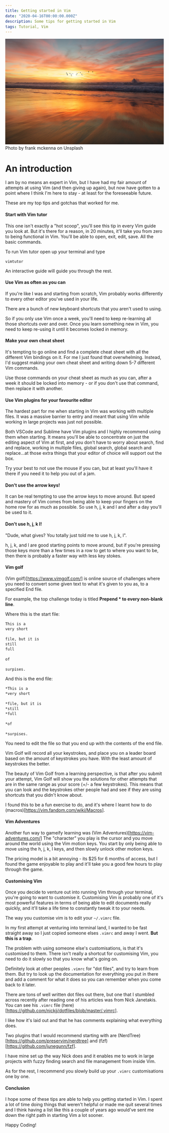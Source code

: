 ```yaml
---
title: Getting started in Vim
date: "2020-04-16T00:00:00.000Z"
description: Some tips for getting started in Vim
tags: Tutorial, Vim
---
```


![sunrise](./frank-mckenna-4V8JxijgZ_c-unsplash.jpg)
Photo by frank mckenna on Unsplash

# An introduction

<!--
looking at other peoples .vimrc
(but not copying them)
-->

I am by no means an expert in Vim, but I have had my fair amount of attempts at
using Vim (and then giving up again), but now have gotten to a point where I think
I'm here to stay - at least for the foreseeable future.

These are my top tips and gotchas that worked for me.

#### Start with Vim tutor

This one isn't exactly a "hot scoop", you'll see this tip in every Vim guide you
look at. But it's there for a reason, in 20 minutes, it'll take you from zero to
being functional in Vim. You'll be able to open, exit, edit, save. All the basic
commands.

To run Vim tutor open up your terminal and type
```
vimtutor
```
An interactive guide will guide you through the rest.

#### Use Vim as often as you can

If you're like I was and starting from scratch, Vim probably works differently
to every other editor you've used in your life.

There are a bunch of new keyboard shortcuts that you aren't used to using.

So if you only use Vim once a week, you'll need to keep re-learning all those
shortcuts over and over. Once you learn something new in Vim, you need to keep
re-using it until it becomes locked in memory.

#### Make your own cheat sheet

It's tempting to go online and find a complete cheat sheet with all the different
Vim bindings on it. For me I just found that overwhelming. Instead, I'd suggest
making your own cheat sheet and writing down 5-7 different Vim commands.

Use those commands on your cheat sheet as much as you can, after a week it should
be locked into memory - or if you don't use that command, then replace it with
another.

#### Use Vim plugins for your favourite editor

The hardest part for me when starting in Vim was working with multiple files.
It was a massive barrier to entry and meant that using Vim while working in large
projects was just not possible.

Both VSCode and Sublime have Vim plugins and I highly recommend using them when
starting. It means you'll be able to concentrate on just the editing aspect of Vim
at first, and you don't have to worry about search, find and replace, working in
multiple files, global search, global search and replace...at those extra things
that your editor of choice will support out the box.

Try your best to not use the mouse if you can, but at least you'll have it there
if you need it to help you out of a jam.

#### Don't use the arrow keys!

It can be real tempting to use the arrow keys to move around. But speed and mastery
of Vim comes from being able to keep your fingers on the home row for as much
as possible. So use h, j, k and l and after a day you'll be used to it.

#### Don't use h, j, k l!

"Dude, what gives? You totally just told me to use h, j, k, l".

h, j, k, and l are good starting points to move around, but if you're pressing
those keys more than a few times in a row to get to where you want to be, then
there is probably a faster way with less key stokes.

#### Vim golf

(Vim golf)[https://www.vimgolf.com/] is online source of challenges where you
need to convert some given text to what it's given to you as, to a specified End file.

For example, the top challenge today is titled **Prepend * to every non-blank line**.

Where this is the start file:
```
This is a
very short

file, but it is 
still
full

of

surpises.
```

And this is the end file:
```
*This is a
*very short

*file, but it is 
*still
*full

*of

*surpises.
```

You need to edit the file so that you end up with the contents of the end file.

Vim Golf will record all your keystrokes, and place you on a leader board based
on the amount of keystrokes you have. With the least amount of keystrokes the better.

The beauty of Vim Golf from a learning perspective, is that after you submit your
attempt, Vim Golf will show you the solutions for other attempts that are in the
same range as your score (+/- a few keystrokes). This means that you can look
and the keystrokes other people had and see if they are using shortcuts that you didn't
know about.

I found this to be a fun exercise to do, and it's where I learnt how to do
(macros)[https://vim.fandom.com/wiki/Macros].

#### Vim Adventures

Another fun way to gameify learning was (Vim Adventures)[https://vim-adventures.com/]
The "character" you play is the cursor and you move around the world using the Vim
motion keys. You start by only being able to move using the h, j, k, l keys,
and then slowly unlock other motion keys.

The pricing model is a bit annoying - its $25 for 6 months of access, but I found
the game enjoyable to play and it'll take you a good few hours to play through
the game.

#### Customising Vim

Once you decide to venture out into running Vim through your terminal, you're going
to want to customise it. Customising Vim is probably one of it's most powerful
features in terms of being able to edit documents really quickly, and it'll take
a life time to constantly tweak it to your needs. 

The way you customise vim is to edit your `~/.vimrc` file.

In my first attempt at venturing into terminal land, I wanted to be fast straight
away so I just copied someone elses `.vimrc` and away I went. __But this is a trap__.

The problem with using someone else's customisations, is that it's customised to them.
There isn't really a shortcut for customising Vim, you need to do it slowly so that
you know what's going on.

Definitely look at other peoples `.vimrc` for "dot files", and try to learn from
them. But try to look up the documentation for everything you put in there and
add a comment for what it does so you can remember when you come back to it later.

There are tons of well written dot files out there, but one that I stumbled across
recently after reading one of his articles was from Nick Janetakis. You can see his
`.vimrc` file (here)[https://github.com/nickjj/dotfiles/blob/master/.vimrc].

I like how it's laid out and that he has comments explaining what everything does.

Two plugins that I would recommend starting with are
(NerdTree)[https://github.com/preservim/nerdtree] and
(fzf)[https://github.com/junegunn/fzf].

I have mine set up the way Nick does and it enables me to work in large projects
with fuzzy finding search and file management from inside Vim.

As for the rest, I recommend you slowly build up your `.vimrc` customisations
one by one.

#### Conclusion

I hope some of these tips are able to help you getting started in Vim. I spent
a lot of time doing things that weren't helpful or made me quit several times
and I think having a list like this a couple of years ago would've sent me down
the right path in starting Vim a lot sooner.

Happy Coding!
